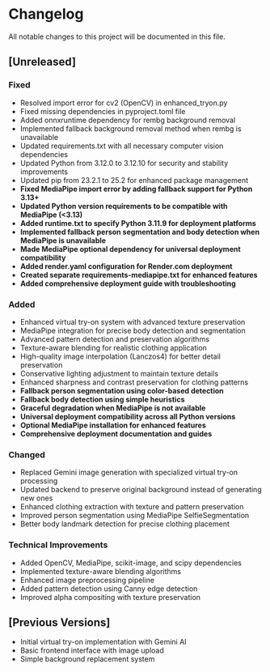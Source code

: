 # Changelog

All notable changes to this project will be documented in this file.

## [Unreleased]

### Fixed
- Resolved import error for cv2 (OpenCV) in enhanced_tryon.py
- Fixed missing dependencies in pyproject.toml file
- Added onnxruntime dependency for rembg background removal
- Implemented fallback background removal method when rembg is unavailable
- Updated requirements.txt with all necessary computer vision dependencies
- Updated Python from 3.12.0 to 3.12.10 for security and stability improvements
- Updated pip from 23.2.1 to 25.2 for enhanced package management
- **Fixed MediaPipe import error by adding fallback support for Python 3.13+**
- **Updated Python version requirements to be compatible with MediaPipe (<3.13)**
- **Added runtime.txt to specify Python 3.11.9 for deployment platforms**
- **Implemented fallback person segmentation and body detection when MediaPipe is unavailable**
- **Made MediaPipe optional dependency for universal deployment compatibility**
- **Added render.yaml configuration for Render.com deployment**
- **Created separate requirements-mediapipe.txt for enhanced features**
- **Added comprehensive deployment guide with troubleshooting**

### Added
- Enhanced virtual try-on system with advanced texture preservation
- MediaPipe integration for precise body detection and segmentation
- Advanced pattern detection and preservation algorithms
- Texture-aware blending for realistic clothing application
- High-quality image interpolation (Lanczos4) for better detail preservation
- Conservative lighting adjustment to maintain texture details
- Enhanced sharpness and contrast preservation for clothing patterns
- **Fallback person segmentation using color-based detection**
- **Fallback body detection using simple heuristics**
- **Graceful degradation when MediaPipe is not available**
- **Universal deployment compatibility across all Python versions**
- **Optional MediaPipe installation for enhanced features**
- **Comprehensive deployment documentation and guides**

### Changed
- Replaced Gemini image generation with specialized virtual try-on processing
- Updated backend to preserve original background instead of generating new ones
- Enhanced clothing extraction with texture and pattern preservation
- Improved person segmentation using MediaPipe SelfieSegmentation
- Better body landmark detection for precise clothing placement

### Technical Improvements
- Added OpenCV, MediaPipe, scikit-image, and scipy dependencies
- Implemented texture-aware blending algorithms
- Enhanced image preprocessing pipeline
- Added pattern detection using Canny edge detection
- Improved alpha compositing with texture preservation

## [Previous Versions]
- Initial virtual try-on implementation with Gemini AI
- Basic frontend interface with image upload
- Simple background replacement system
